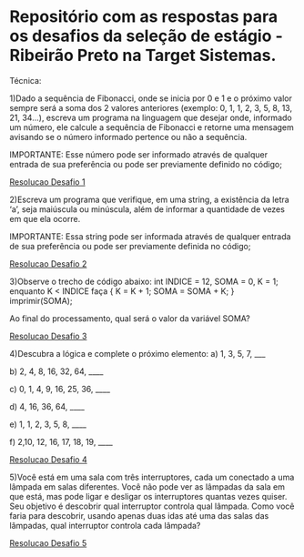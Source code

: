 # Repositório com as respostas para os desafios da seleção de estágio - Ribeirão Preto na Target Sistemas.

Técnica:

1)Dado a sequência de Fibonacci, onde se inicia por 0 e 1 e o próximo valor sempre será a soma dos 2 valores anteriores (exemplo: 0, 1, 1, 2, 3, 5, 8, 13, 21, 34...), escreva um programa na linguagem que desejar onde, informado um número, ele calcule a sequência de Fibonacci e retorne uma mensagem avisando se o número informado pertence ou não a sequência.

IMPORTANTE: Esse número pode ser informado através de qualquer entrada de sua preferência ou pode ser previamente definido no código;

[Resolucao Desafio 1](https://github.com/taisdeandrade/teste-estagio-target/tree/main/dasafio-1)
  
2)Escreva um programa que verifique, em uma string, a existência da letra ‘a’, seja maiúscula ou minúscula, além de informar a quantidade de vezes em que ela ocorre.

IMPORTANTE: Essa string pode ser informada através de qualquer entrada de sua preferência ou pode ser previamente definida no código; 

[Resolucao Desafio 2](https://github.com/taisdeandrade/teste-estagio-target/tree/main/dasafio-2)


3)Observe o trecho de código abaixo: int INDICE = 12, SOMA = 0, K = 1; enquanto K < INDICE faça { K = K + 1; SOMA = SOMA + K; } imprimir(SOMA); 

Ao final do processamento, qual será o valor da variável SOMA?

[Resolucao Desafio 3](https://github.com/taisdeandrade/teste-estagio-target/tree/main/dasafio-3)

4)Descubra a lógica e complete o próximo elemento: 
a) 1, 3, 5, 7, ___

b) 2, 4, 8, 16, 32, 64, ____ 

c) 0, 1, 4, 9, 16, 25, 36, ____ 

d) 4, 16, 36, 64, ____ 

e) 1, 1, 2, 3, 5, 8, ____ 

f) 2,10, 12, 16, 17, 18, 19, ____

[Resolucao Desafio 4](https://github.com/taisdeandrade/teste-estagio-target/blob/main/desafio-4.md)

5)Você está em uma sala com três interruptores, cada um conectado a uma lâmpada em salas diferentes. Você não pode ver as lâmpadas da sala em que está, mas pode ligar e desligar os interruptores quantas vezes quiser. Seu objetivo é descobrir qual interruptor controla qual lâmpada. Como você faria para descobrir, usando apenas duas idas até uma das salas das lâmpadas, qual interruptor controla cada lâmpada?

[Resolucao Desafio 5](https://github.com/taisdeandrade/teste-estagio-target/blob/main/desafio-5.md)

